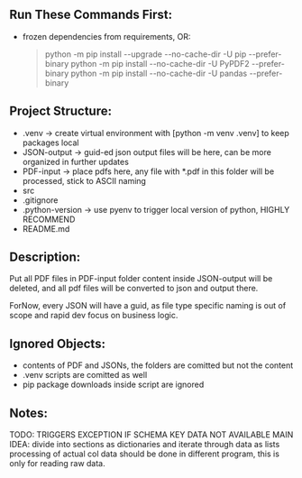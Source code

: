## Run These Commands First:
- frozen dependencies from requirements, OR:
    > python -m pip install --upgrade --no-cache-dir -U pip --prefer-binary
    > python -m pip install --no-cache-dir -U PyPDF2 --prefer-binary
    > python -m pip install --no-cache-dir -U pandas --prefer-binary

## Project Structure:
- .venv
    -> create virtual environment with [python -m venv .venv] to keep packages local
- JSON-output
    -> guid-ed json output files will be here, can be more organized in further updates
- PDF-input
    -> place pdfs here, any file with *.pdf in this folder will be processed, stick to ASCII naming
- src
- .gitignore
- .python-version
    -> use pyenv to trigger local version of python, HIGHLY RECOMMEND
- README.md

## Description:
Put all PDF files in PDF-input folder
content inside JSON-output will be deleted,
and all pdf files will be converted to json and output there.

ForNow, every JSON will have a guid,
as file type specific naming is out of scope and rapid dev focus on business logic.

## Ignored Objects:
- contents of PDF and JSONs, the folders are comitted but not the content
- .venv scripts are comitted as well
- pip package downloads inside script are ignored

## Notes:
TODO: TRIGGERS EXCEPTION IF SCHEMA KEY DATA NOT AVAILABLE
MAIN IDEA: divide into sections as dictionaries and iterate through data as lists
processing of actual col data should be done in different program, this is only for reading raw data.